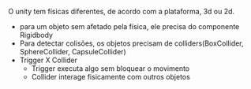 O unity tem físicas diferentes, de acordo com a plataforma, 3d ou 2d.
* para um objeto sem afetado pela física, ele precisa do componente Rigidbody
* Para detectar colisões, os objetos precisam de colliders(BoxCollider, SphereCollider, CapsuleCollider)
* Trigger X Collider
	* Trigger executa algo sem bloquear o movimento
	* Collider interage fisicamente com outros objetos